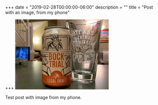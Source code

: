 +++
date = "2019-02-28T00:00:00-06:00"
description = ""
title = "Post with an image, from my phone"

+++
![](/uploads/3733E349-20DF-4B4C-BEF1-220AFF570BE1.jpeg)

Test post with image from my phone. <!--more-->